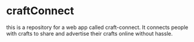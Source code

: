 # craftConnect
this is a repository for a web app called craft-connect. It connects people with crafts to share and advertise their crafts online without hassle. 
